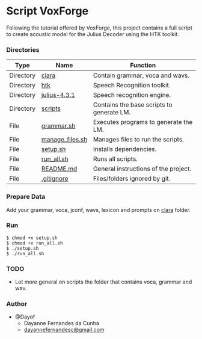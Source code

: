 Script VoxForge
=============

Following the tutorial offered by VoxForge, this project contains a full script to create acoustic model for the Julius Decoder using the HTK toolkit.

### Directories

| Type      | Name                              | Function                     		        |
| --------- | --------------------------------- | --------------------------------------------- |
| Directory | [clara](clara)            	| Contain grammar, voca and wavs.		|
| Directory | [htk](htk)                  	| Speech Recognition toolkit.		        |
| Directory | [julius-4.3.1](julius-4.3.1)      | Speech recognition engine.                    |
| Directory | [scripts](scripts)                | Contains the base scripts to generate LM.	|
| File	    | [grammar.sh](grammar.sh)          | Executes programs to generate the LM.		|
| File	    | [manage_files.sh](manage_files.sh)| Manages files to run the scripts.		|
| File	    | [setup.sh](setup.sh)  		| Installs dependencies.			|
| File	    | [run_all.sh](run_all.sh)          | Runs all scripts.				|
| File	    | [README.md](README.md)            | General instructions of the project. 		|
| File	    | [.gitignore](.gitignore)          | Files/folders ignored by git.			|


### Prepare Data

Add your grammar, voca, jconf, wavs, lexicon and prompts on [clara](clara) folder.

### Run
```
$ chmod +x setup.sh
$ chmod +x run_all.sh
$ ./setup.sh
$ ./run_all.sh
```

### TODO
- Let more general on scripts the folder that contains voca, grammar and wav.

### Author
- @Dayof
	- Dayanne Fernandes da Cunha
	- dayannefernandesc@gmail.com


